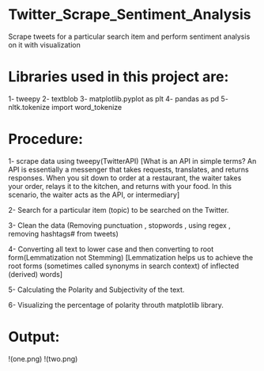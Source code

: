 # Twitter_Scrape_Sentiment_Analysis
Scrape tweets for a particular search item and perform sentiment analysis on it with visualization

# Libraries used in this project are:
1- tweepy
2- textblob 
3- matplotlib.pyplot as plt
4- pandas as pd
5- nltk.tokenize import word_tokenize


# Procedure:
1- scrape data using tweepy(TwitterAPI)
   [What is an API in simple terms? An API is essentially a messenger that takes requests, translates, and returns responses. When you sit down to order at a restaurant, the waiter takes your order, relays it to the kitchen, and returns with your food. In this scenario, the waiter acts as the API, or intermediary]

2- Search for a particular item (topic) to be searched on the Twitter.

3- Clean the data (Removing punctuation , stopwords , using regex , removing hashtags# from tweets)

4- Converting all text to lower case and then converting to root form(Lemmatization not Stemming)
   [Lemmatization helps us to achieve the root forms (sometimes called synonyms in search context) of inflected (derived) words]
   
5- Calculating the Polarity and Subjectivity of the text.

6- Visualizing the percentage of polarity throuth matplotlib library.

# Output:
!(one.png)
!(two.png)

